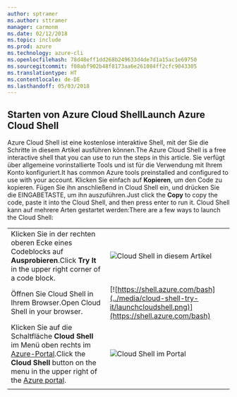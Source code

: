 ```yaml
---
author: sptramer
ms.author: sttramer
manager: carmonm
ms.date: 02/12/2018
ms.topic: include
ms.prod: azure
ms.technology: azure-cli
ms.openlocfilehash: 78d48eff1dd268b249633d4de7d1a15ac1e69750
ms.sourcegitcommit: f08abf902b48f8173aa6e261084ff2cfc9043305
ms.translationtype: HT
ms.contentlocale: de-DE
ms.lasthandoff: 05/03/2018
---
```

## <a name="launch-azure-cloud-shell"></a><span data-ttu-id="a3e9c-101">Starten von Azure Cloud Shell</span><span class="sxs-lookup"><span data-stu-id="a3e9c-101">Launch Azure Cloud Shell</span></span>

<span data-ttu-id="a3e9c-102">Azure Cloud Shell ist eine kostenlose interaktive Shell, mit der Sie die Schritte in diesem Artikel ausführen können.</span><span class="sxs-lookup"><span data-stu-id="a3e9c-102">The Azure Cloud Shell is a free interactive shell that you can use to run the steps in this article.</span></span> <span data-ttu-id="a3e9c-103">Sie verfügt über allgemeine vorinstallierte Tools und ist für die Verwendung mit Ihrem Konto konfiguriert.</span><span class="sxs-lookup"><span data-stu-id="a3e9c-103">It has common Azure tools preinstalled and configured to use with your account.</span></span> <span data-ttu-id="a3e9c-104">Klicken Sie einfach auf **Kopieren**, um den Code zu kopieren. Fügen Sie ihn anschließend in Cloud Shell ein, und drücken Sie die EINGABETASTE, um ihn auszuführen.</span><span class="sxs-lookup"><span data-stu-id="a3e9c-104">Just click the **Copy** to copy the code, paste it into the Cloud Shell, and then press enter to run it.</span></span>  <span data-ttu-id="a3e9c-105">Cloud Shell kann auf mehrere Arten gestartet werden:</span><span class="sxs-lookup"><span data-stu-id="a3e9c-105">There are a few ways to launch the Cloud Shell:</span></span>

|  |   |
|-----------------------------------------------|---|
| <span data-ttu-id="a3e9c-106">Klicken Sie in der rechten oberen Ecke eines Codeblocks auf **Ausprobieren**.</span><span class="sxs-lookup"><span data-stu-id="a3e9c-106">Click **Try It** in the upper right corner of a code block.</span></span> | ![Cloud Shell in diesem Artikel](../media/cloud-shell-try-it/cli-try-it.png) |
| <span data-ttu-id="a3e9c-108">Öffnen Sie Cloud Shell in Ihrem Browser.</span><span class="sxs-lookup"><span data-stu-id="a3e9c-108">Open Cloud Shell in your browser.</span></span> | [![https://shell.azure.com/bash](../media/cloud-shell-try-it/launchcloudshell.png)](https://shell.azure.com/bash) |
| <span data-ttu-id="a3e9c-109">Klicken Sie auf die Schaltfläche **Cloud Shell** im Menü oben rechts im [Azure-Portal](https://portal.azure.com).</span><span class="sxs-lookup"><span data-stu-id="a3e9c-109">Click the **Cloud Shell** button on the menu in the upper right of the [Azure portal](https://portal.azure.com).</span></span> |    ![Cloud Shell im Portal](../media/cloud-shell-try-it/cloud-shell-menu.png) |
|  |  |

